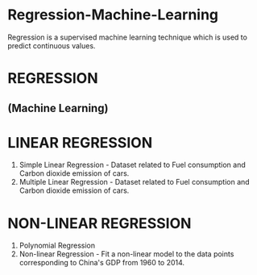 # Regression-Machine-Learning
Regression is a supervised machine learning technique which is used to predict continuous values.

# REGRESSION
## (Machine Learning)

 # LINEAR REGRESSION
1. Simple Linear Regression - Dataset related to Fuel consumption and Carbon dioxide emission of cars.
2. Multiple Linear Regression - Dataset related to Fuel consumption and Carbon dioxide emission of cars.

  # NON-LINEAR REGRESSION
 1. Polynomial Regression 
 2. Non-linear Regression - Fit a non-linear model to the data points corresponding to China's GDP from 1960 to 2014.
